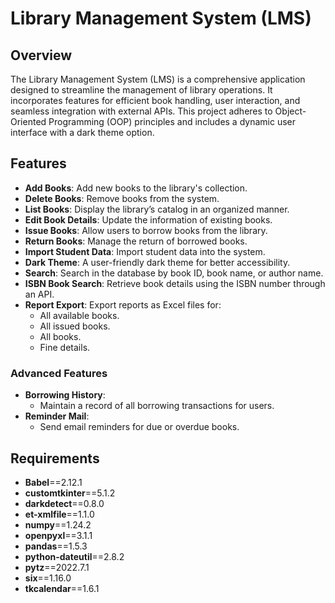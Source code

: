 # Library Management System (LMS)

## Overview

The Library Management System (LMS) is a comprehensive application designed to streamline the management of library operations. It incorporates features for efficient book handling, user interaction, and seamless integration with external APIs. This project adheres to Object-Oriented Programming (OOP) principles and includes a dynamic user interface with a dark theme option.

## Features

- **Add Books**: Add new books to the library's collection.
- **Delete Books**: Remove books from the system.
- **List Books**: Display the library’s catalog in an organized manner.
- **Edit Book Details**: Update the information of existing books.
- **Issue Books**: Allow users to borrow books from the library.
- **Return Books**: Manage the return of borrowed books.
- **Import Student Data**: Import student data into the system.
- **Dark Theme**: A user-friendly dark theme for better accessibility.
- **Search**: Search in the database by book ID, book name, or author name.
- **ISBN Book Search**: Retrieve book details using the ISBN number through an API.
- **Report Export**: Export reports as Excel files for:
  - All available books.
  - All issued books.
  - All books.
  - Fine details.
    
### Advanced Features

- **Borrowing History**:
  - Maintain a record of all borrowing transactions for users.
- **Reminder Mail**:
  - Send email reminders for due or overdue books.

## Requirements

- **Babel**==2.12.1
- **customtkinter**==5.1.2
- **darkdetect**==0.8.0
- **et-xmlfile**==1.1.0
- **numpy**==1.24.2
- **openpyxl**==3.1.1
- **pandas**==1.5.3
- **python-dateutil**==2.8.2
- **pytz**==2022.7.1
- **six**==1.16.0
- **tkcalendar**==1.6.1
